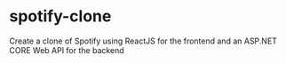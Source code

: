 # spotify-clone
Create a clone of Spotify using ReactJS for the frontend and an ASP.NET CORE Web API for the backend
